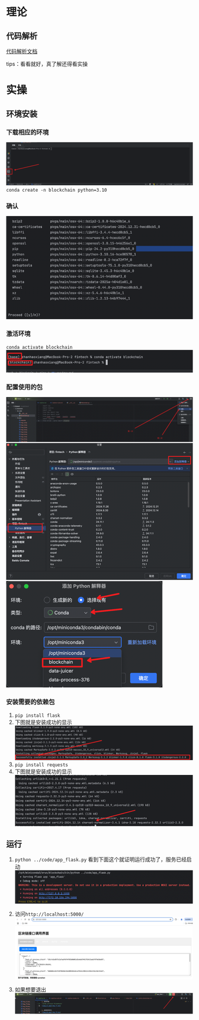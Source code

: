 # 理论
## 代码解析
[代码解析文档](code.md)

tips：看看就好，真了解还得看实操

# 实操
## 环境安装
### 下载相应的环境
![img_31.png](../pics/img_31.png)
`conda create -n blockchain python=3.10`

### 确认
![img_32.png](../pics/img_32.png)

### 激活环境
`conda activate blockchain`
![img_33.png](../pics/img_33.png)

### 配置使用的包
![img_23.png](../pics/img_23.png)
![img_28.png](../pics/img_28.png)
![img_37.png](../pics/img_37.png)

### 安装需要的依赖包
1. `pip install flask`
2. 下图就是安装成功的显示
![img_35.png](../pics/img_35.png)
3. `pip install requests`
4. 下图就是安装成功的显示
![img_38.png](../pics/img_38.png)

## 运行
1. `python ../code/app_flask.py`
看到下面这个就证明运行成功了，服务已经启动
![img_39.png](../pics/img_39.png)

1. 访问`http://localhost:5000/`
![img_40.png](../pics/img_40.png)

1. 如果想要退出
![img_41.png](../pics/img_41.png)